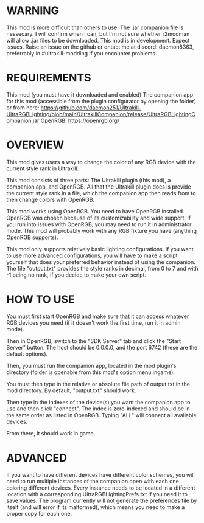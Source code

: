 # WARNING

This mod is more difficult than others to use.
The .jar companion file is nessecary. I will confirm when I can, but I'm not sure whether r2modman will allow .jar files to be downloaded.
This mod is in development. Expect issues. Raise an issue on the github or ontact me at discord: daemon8363, preferrably in #ultrakill-modding if you encounter problems.

# REQUIREMENTS

This mod (you must have it downloaded and enabled) 
The companion app for this mod (accessible from the plugin configurator by opening the folder) or from here: https://github.com/daemon251/Ultrakill-UltraRGBLighting/blob/main/UltrakillCompanion/release/UltraRGBLightingCompanion.jar
OpenRGB: https://openrgb.org/

# OVERVIEW

This mod gives users a way to change the color of any RGB device with the current style rank in Ultrakill.

This mod consists of three parts: The Ultrakill plugin (this mod), a companion app, and OpenRGB. All that the Ultrakill plugin does is provide the current 
style rank in a file, which the companion app then reads from to then change colors with OpenRGB.

This mod works using OpenRGB. You need to have OpenRGB installed. OpenRGB was chosen because of its customizability and wide support.
If you run into issues with OpenRGB, you may need to run it in administrator mode.
This mod will probably work with any RGB fixture you have (anything OpenRGB supports).

This mod only supports relatively basic lighting configurations.
If you want to use more advanced configurations, you will have to make a script yourself that does your preferred behavior instead of using the companion. 
The file "output.txt" provides the style ranks in decimal, from 0 to 7 and with -1 being no rank, if you decide to make your own script. 

# HOW TO USE

You must first start OpenRGB and make sure that it can access whatever RGB devices you need (if it doesn't work the first time, run it in admin mode). 

Then in OpenRGB, switch to the "SDK Server" tab and click the "Start Server" button. The host should be 0.0.0.0, and the port 6742 (these are the default options). 

Then, you must run the companion app, located in the mod plugin's directory (folder is openable from this mod's option menu ingame). 

You must then type in the relative or absolute file path of output.txt in the mod directory. By default, "output.txt" should work.

Then type in the indexes of the device(s) you want the companion app to use and then click "connect". The index is zero-indexed and should be in the same order as listed in OpenRGB. Typing "ALL" will connect all available devices.

From there, it should work in game.

# ADVANCED

If you want to have different devices have different color schemes, you will need to run multiple instances of the companion open with each one coloring different devices.
Every instance needs to be located in a different location with a corresponding UltraRGBLightingPrefs.txt if you need it to save values.
The program currently will not generate the preferences file by itself (and will error if its malformed), which means you need to make a proper copy for each one.

